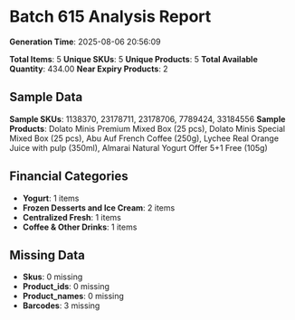 # Batch 615 Analysis Report

**Generation Time**: 2025-08-06 20:56:09

**Total Items**: 5
**Unique SKUs**: 5
**Unique Products**: 5
**Total Available Quantity**: 434.00
**Near Expiry Products**: 2

## Sample Data
**Sample SKUs**: 1138370, 23178711, 23178706, 7789424, 33184556
**Sample Products**: Dolato Minis Premium Mixed Box (25 pcs), Dolato Minis Special Mixed Box (25 pcs), Abu Auf French Coffee (250g), Lychee Real Orange Juice with pulp (350ml), Almarai Natural Yogurt Offer 5+1 Free (105g)

## Financial Categories
- **Yogurt**: 1 items
- **Frozen Desserts and Ice Cream**: 2 items
- **Centralized Fresh**: 1 items
- **Coffee & Other Drinks**: 1 items

## Missing Data
- **Skus**: 0 missing
- **Product_ids**: 0 missing
- **Product_names**: 0 missing
- **Barcodes**: 3 missing
